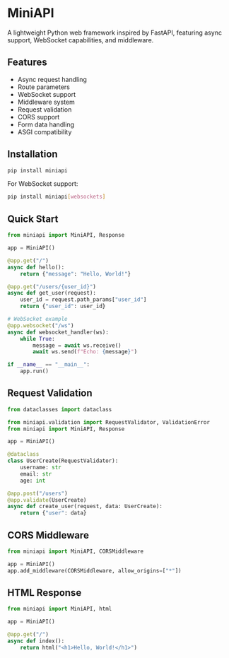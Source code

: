 # MiniAPI

A lightweight Python web framework inspired by FastAPI, featuring async support, WebSocket capabilities, and middleware.

## Features

- Async request handling
- Route parameters
- WebSocket support
- Middleware system
- Request validation
- CORS support
- Form data handling
- ASGI compatibility

## Installation

```bash
pip install miniapi
```

For WebSocket support:
```bash
pip install miniapi[websockets]
```

## Quick Start
```python
from miniapi import MiniAPI, Response

app = MiniAPI()

@app.get("/")
async def hello():
    return {"message": "Hello, World!"}

@app.get("/users/{user_id}")
async def get_user(request):
    user_id = request.path_params["user_id"]
    return {"user_id": user_id}

# WebSocket example
@app.websocket("/ws")
async def websocket_handler(ws):
    while True:
        message = await ws.receive()
        await ws.send(f"Echo: {message}")

if __name__ == "__main__":
    app.run()
```


## Request Validation

```python
from dataclasses import dataclass

from miniapi.validation import RequestValidator, ValidationError
from miniapi import MiniAPI, Response

app = MiniAPI()

@dataclass
class UserCreate(RequestValidator):
    username: str
    email: str
    age: int

@app.post("/users")
@app.validate(UserCreate)
async def create_user(request, data: UserCreate):
    return {"user": data}
```


## CORS Middleware

```python
from miniapi import MiniAPI, CORSMiddleware

app = MiniAPI()
app.add_middleware(CORSMiddleware, allow_origins=["*"])
```


## HTML Response

```python
from miniapi import MiniAPI, html

app = MiniAPI()

@app.get("/")
async def index():
    return html("<h1>Hello, World!</h1>")
```
